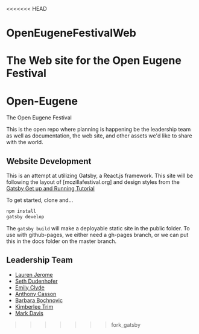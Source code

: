 <<<<<<< HEAD
# OpenEugeneFestivalWeb
The Web site for the Open Eugene Festival
=======
# Open-Eugene
The Open Eugene Festival

This is the open repo where planning is happening be the leadership team as well as documentation, the web site, and other assets we'd like to share with the world.

## Website Development
This is an attempt at utilizing Gatsby, a React.js framework. 
This site will be following the layout of [mozillafestival.org]
and design styles from the [Gatsby Get up and Running Tutorial](https://www.gatsbyjs.org/tutorial)

To get started, clone and...
  ```sh
  npm install
  gatsby develop
  ```

The `gatsby build` will make a deployable static site in the public folder. To use with github-pages, we either need a gh-pages branch, or we can put this in the docs folder on the master branch.

## Leadership Team ##

- [Lauren Jerome](https://github.com/laurenjerome)
- [Seth Dudenhofer](https://github.com/sdudenhofer)
- [Emily Clyde](https://github.com/emilyclyde)
- [Anthony Casson](https://github.com/ascasson)
- [Barbara Bochnovic](https://github.com/cascadiaB)
- [Kimberlee Trim](https://github.com/cannonkim)
- [Mark Davis](https://github.com/nohorse)

>>>>>>> fork_gatsby
